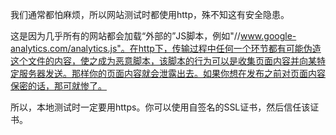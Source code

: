 <script type="application/ld+json">
{
    "@context": "http://schema.org/",
    "@type": "CreativeWork",
    "headline": "本地测试网站时要用https",
    "dateCreated": "2016-12-10T06:35+08:00"
}
</script>

我们通常都怕麻烦，所以网站测试时都使用http，殊不知这有安全隐患。

这是因为几乎所有的网站都会加载“外部的”JS脚本，例如"//www.google-analytics.com/analytics.js"。在http下，传输过程中任何一个环节都有可能伪造这个文件的内容，使之成为恶意脚本，该脚本的行为可以是收集页面内容并向某特定服务器发送。那样你的页面内容就会泄露出去。如果你想在发布之前对页面内容保密的话，那可就惨了。

所以，本地测试时一定要用https。你可以使用自签名的SSL证书，然后信任该证书。
